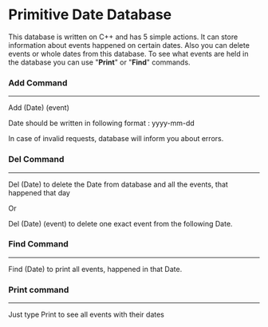 # Primitive Date Database
This database is written on C++ and has 5 simple actions. It can store information about events happened on certain dates. Also you can delete events or whole dates from this database. To see what events are held in the database you can use "**Print**" or "**Find**" commands.
### Add Command
---
Add (Date) (event)
  
Date should be written in following format : yyyy-mm-dd

In case of invalid requests, database will inform you about errors. 
### Del Command
---
Del (Date) to delete the Date from database and all the events, that happened that day
  
Or

Del (Date) (event) to delete one exact event from the following Date.
### Find Command
---
Find (Date) to print all events, happened in that Date.
### Print command
---
Just type Print to see all events with their dates
